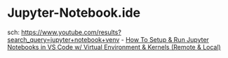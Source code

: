 # Jupyter-Notebook.ide
sch: https://www.youtube.com/results?search_query=jupyter+notebook+venv - [How To Setup &amp; Run Jupyter Notebooks in VS Code w/ Virtual Environment &amp; Kernels (Remote &amp; Local)](https://youtu.be/-j6y-5t37os)
